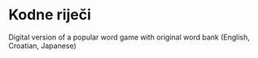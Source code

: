 # Kodne riječi
Digital version of a popular word game with original word bank (English, Croatian, Japanese)
